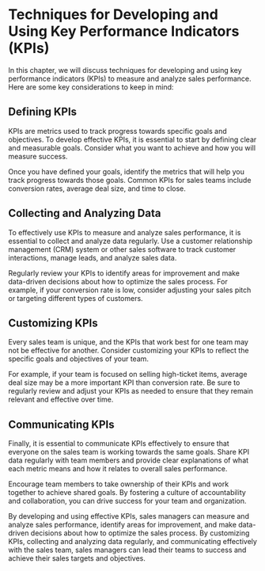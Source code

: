 Techniques for Developing and Using Key Performance Indicators (KPIs)
===========================================================================================================================

In this chapter, we will discuss techniques for developing and using key performance indicators (KPIs) to measure and analyze sales performance. Here are some key considerations to keep in mind:

Defining KPIs
-------------

KPIs are metrics used to track progress towards specific goals and objectives. To develop effective KPIs, it is essential to start by defining clear and measurable goals. Consider what you want to achieve and how you will measure success.

Once you have defined your goals, identify the metrics that will help you track progress towards those goals. Common KPIs for sales teams include conversion rates, average deal size, and time to close.

Collecting and Analyzing Data
-----------------------------

To effectively use KPIs to measure and analyze sales performance, it is essential to collect and analyze data regularly. Use a customer relationship management (CRM) system or other sales software to track customer interactions, manage leads, and analyze sales data.

Regularly review your KPIs to identify areas for improvement and make data-driven decisions about how to optimize the sales process. For example, if your conversion rate is low, consider adjusting your sales pitch or targeting different types of customers.

Customizing KPIs
----------------

Every sales team is unique, and the KPIs that work best for one team may not be effective for another. Consider customizing your KPIs to reflect the specific goals and objectives of your team.

For example, if your team is focused on selling high-ticket items, average deal size may be a more important KPI than conversion rate. Be sure to regularly review and adjust your KPIs as needed to ensure that they remain relevant and effective over time.

Communicating KPIs
------------------

Finally, it is essential to communicate KPIs effectively to ensure that everyone on the sales team is working towards the same goals. Share KPI data regularly with team members and provide clear explanations of what each metric means and how it relates to overall sales performance.

Encourage team members to take ownership of their KPIs and work together to achieve shared goals. By fostering a culture of accountability and collaboration, you can drive success for your team and organization.

By developing and using effective KPIs, sales managers can measure and analyze sales performance, identify areas for improvement, and make data-driven decisions about how to optimize the sales process. By customizing KPIs, collecting and analyzing data regularly, and communicating effectively with the sales team, sales managers can lead their teams to success and achieve their sales targets and objectives.
